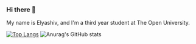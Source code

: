 ### Hi there 👋

My name is Elyashiv, and I'm a third year student at The Open University.

[![Top Langs](https://github-readme-stats.vercel.app/api/top-langs/?username=ElyashivS&layout=compact)](https://github.com/anuraghazra/github-readme-stats)
![Anurag's GitHub stats](https://github-readme-stats.vercel.app/api?username=ElyashivS&show_icons=true)

<!--
**ElyashivS/ElyashivS** is a ✨ _special_ ✨ repository because its `README.md` (this file) appears on your GitHub profile.

Here are some ideas to get you started:

- 🔭 I’m currently working on ...
- 🌱 I’m currently learning ...
- 👯 I’m looking to collaborate on ...
- 🤔 I’m looking for help with ...
- 💬 Ask me about ...
- 📫 How to reach me: ...
- 😄 Pronouns: ...
- ⚡ Fun fact: ...
-->
